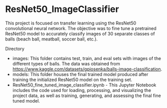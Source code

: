 # ResNet50_ImageClassifier
This project is focused on transfer learning using the ResNet50 convolutional neural network. The objective was to fine tune a pretrained ResNet50 model to accurately classify images of 30 separate classes of balls (beach ball, meatball, soccer ball, etc.).

Directory
- images: This folder contains test, train, and eval sets with images of the different types of balls. The data was obtained from https://www.kaggle.com/datasets/gpiosenka/balls-image-classification.
- models: This folder houses the final trained model produced after training the initialized ResNet50 model on the training set.
- ResNet50_fine_tuned_image_classifier.ipynb - This Jupyter Notebook includes the code used for loading, processing, and visualizing the project data, as well as training, generating, and assessing the final fine tuned model.
